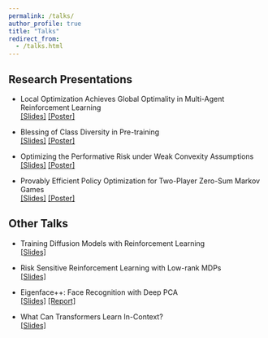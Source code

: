 ```yaml
---
permalink: /talks/
author_profile: true
title: "Talks"
redirect_from:
  - /talks.html
---
```


## Research Presentations

* Local Optimization Achieves Global Optimality in Multi-Agent Reinforcement Learning  
[[Slides]](<https://yulaizhao.com/files/slides_localpgt.pdf>) [[Poster]](<https://yulaizhao.com/files/poster_localpgt.pdf>)  

* Blessing of Class Diversity in Pre-training  
[[Slides]](<https://yulaizhao.com/files/slides_blessing.pdf>) [[Poster]](<https://yulaizhao.com/files/poster_blessing.pdf>)  

* Optimizing the Performative Risk under Weak Convexity Assumptions  
[[Slides]](<https://yulaizhao.com/files/slides_optml.pdf>) [[Poster]](<https://yulaizhao.com/files/poster_optml.pdf>)  

* Provably Efficient Policy Optimization for Two-Player Zero-Sum Markov Games  
[[Slides]](<https://yulaizhao.com/files/slides_pgt.pdf>) [[Poster]](<https://yulaizhao.com/files/poster_pgt.pdf>)  

## Other Talks

* Training Diffusion Models with Reinforcement Learning  
[[Slides]](<https://yulaizhao.com/files/slides_training_diffusion_RL.pdf>)

* Risk Sensitive Reinforcement Learning with Low-rank MDPs  
[[Slides]](<https://yulaizhao.com/files/slides_riskRL.pdf>)  

* Eigenface++: Face Recognition with Deep PCA  
[[Slides]](<https://yulaizhao.com/files/slides_ECE571_final.pdf>) [[Report]](<https://yulaizhao.com/files/report_ECE571_final.pdf>)  

* What Can Transformers Learn In-Context?  
[[Slides]](<https://yulaizhao.com/files/slides_in_context_learning.pdf>)
